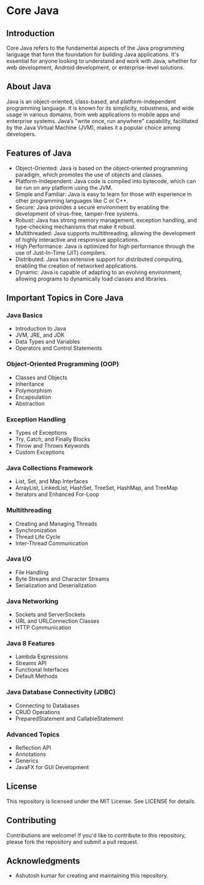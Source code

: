 Core Java
==========

Introduction
------------

Core Java refers to the fundamental aspects of the Java programming language that form the foundation for building Java applications. It's essential for anyone looking to understand and work with Java, whether for web development, Android development, or enterprise-level solutions.

About Java
------------

Java is an object-oriented, class-based, and platform-independent programming language. It is known for its simplicity, robustness, and wide usage in various domains, from web applications to mobile apps and enterprise systems. Java’s "write once, run anywhere" capability, facilitated by the Java Virtual Machine (JVM), makes it a popular choice among developers.

Features of Java
----------------

* Object-Oriented: Java is based on the object-oriented programming paradigm, which promotes the use of objects and classes.
* Platform-Independent: Java code is compiled into bytecode, which can be run on any platform using the JVM.
* Simple and Familiar: Java is easy to learn for those with experience in other programming languages like C or C++.
* Secure: Java provides a secure environment by enabling the development of virus-free, tamper-free systems.
* Robust: Java has strong memory management, exception handling, and type-checking mechanisms that make it robust.
* Multithreaded: Java supports multithreading, allowing the development of highly interactive and responsive applications.
* High Performance: Java is optimized for high performance through the use of Just-In-Time (JIT) compilers.
* Distributed: Java has extensive support for distributed computing, enabling the creation of networked applications.
* Dynamic: Java is capable of adapting to an evolving environment, allowing programs to dynamically load classes and libraries.

Important Topics in Core Java
-----------------------------

### Java Basics

* Introduction to Java
* JVM, JRE, and JDK
* Data Types and Variables
* Operators and Control Statements

### Object-Oriented Programming (OOP)

* Classes and Objects
* Inheritance
* Polymorphism
* Encapsulation
* Abstraction

### Exception Handling

* Types of Exceptions
* Try, Catch, and Finally Blocks
* Throw and Throws Keywords
* Custom Exceptions

### Java Collections Framework

* List, Set, and Map Interfaces
* ArrayList, LinkedList, HashSet, TreeSet, HashMap, and TreeMap
* Iterators and Enhanced For-Loop

### Multithreading

* Creating and Managing Threads
* Synchronization
* Thread Life Cycle
* Inter-Thread Communication

### Java I/O

* File Handling
* Byte Streams and Character Streams
* Serialization and Deserialization

### Java Networking

* Sockets and ServerSockets
* URL and URLConnection Classes
* HTTP Communication

### Java 8 Features

* Lambda Expressions
* Streams API
* Functional Interfaces
* Default Methods

### Java Database Connectivity (JDBC)

* Connecting to Databases
* CRUD Operations
* PreparedStatement and CallableStatement

### Advanced Topics

* Reflection API
* Annotations
* Generics
* JavaFX for GUI Development

## License

This repository is licensed under the MIT License. See LICENSE for details.

## Contributing

Contributions are welcome! If you'd like to contribute to this repository, please fork the repository and submit a pull request.

## Acknowledgments

* Ashutosh kumar for creating and maintaining this repository.
